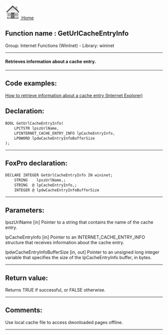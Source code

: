 [<img src="../../images/home.png"> Home ](https://github.com/VFPX/Win32API)  

## Function name : GetUrlCacheEntryInfo
Group: Internet Functions (WinInet) - Library: wininet    
***  


#### Retrieves information about a cache entry.
***  


## Code examples:
[How to retrieve information about a cache entry (Internet Explorer)](../../samples/sample_332.md)  

## Declaration:
```foxpro  
BOOL GetUrlCacheEntryInfo(
	LPCTSTR lpszUrlName,
	LPINTERNET_CACHE_ENTRY_INFO lpCacheEntryInfo,
	LPDWORD lpdwCacheEntryInfoBufferSize
);  
```  
***  


## FoxPro declaration:
```foxpro  
DECLARE INTEGER GetUrlCacheEntryInfo IN wininet;
	STRING    lpszUrlName,;
	STRING  @ lpCacheEntryInfo,;
	INTEGER @ lpdwCacheEntryInfoBufferSize  
```  
***  


## Parameters:
lpszUrlName
[in] Pointer to a string that contains the name of the cache entry.

lpCacheEntryInfo
[in] Pointer to an INTERNET_CACHE_ENTRY_INFO structure that receives information about the cache entry.

lpdwCacheEntryInfoBufferSize
[in, out] Pointer to an unsigned long integer variable that specifies the size of the lpCacheEntryInfo buffer, in bytes.   
***  


## Return value:
Returns TRUE if successful, or FALSE otherwise.  
***  


## Comments:
Use local cache file to access dwonloaded pages offline.  
  
***  

